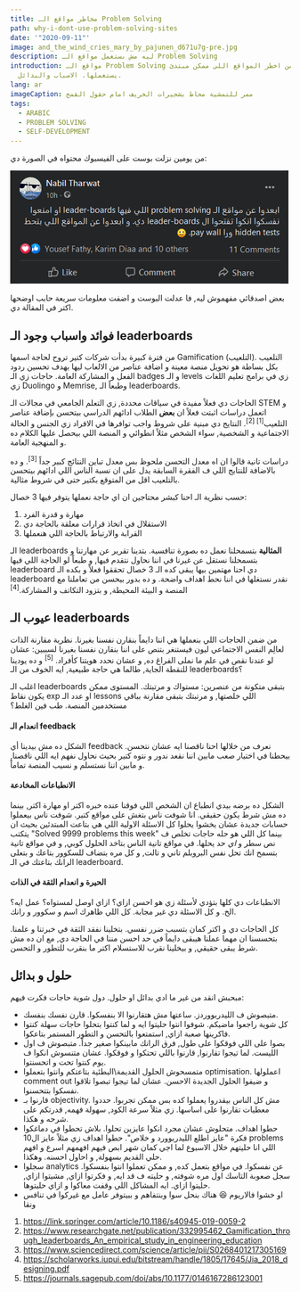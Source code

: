 ```yaml
---
title: مخاطر مواقع الـ Problem Solving
path: why-i-dont-use-problem-solving-sites
date: '"2020-09-11"'
image: and_the_wind_cries_mary_by_pajunen_d671u7g-pre.jpg
description: ليه مش بستعمل مواقع الـ Problem Solving
introduction: مواقع الـ Problem Solving من اخطر المواقع اللي ممكن مبتدئ
  يستعملها. الاسباب والبدائل.
lang: ar
imageCaption: ممر للتمشية محاط بشجيرات الخريف امام حقول القمح
tags:
  - ARABIC
  - PROBLEM SOLVING
  - SELF-DEVELOPMENT
---
```

من يومين نزلت بوست على الفيسبوك محتواه في الصورة دي: 

![بووست محتواه "ابعدوا عن مواقع الـ problem solving اللي فيها leader-boards او امنعوا نفسكوا انكوا تفتحوا ال leader-boards دي. و ابعدوا عن المواقع اللي بتحط hidden tests ورا pay wall. 🙂"](why-i-dont-use-problem-solving-sites.png)

بعض اصدقائي مفهموش ليه, فا عدلت البوست و اضفت معلومات سريعة حابب اوضحها اكتر في المقالة دي.

## فوائد واسباب وجود الـ leaderboards
من فترة كبيرة بدأت شركات كتير تروح لحاجة اسمها Gamification (التلعيب). التلعيب بكل بساطة هو تحويل منصة معينة و اضافة عناصر من الالعاب ليها بهدف تحسين ردود الفعل و المشاركة العامة. حاجات زي الـ badges و الـ levels زي في برامج تعليم اللغات زي Duolingo و Memrise, وطبعاً الـ leaderboards. 

الحاجات دي فعلاً مفيدة في سياقات محددة, زي التعلم الجامعي في مجالات الـ STEM و اتعمل دراسات اثبتت فعلاً ان **بعض** الطلاب ادائهم الدراسي بيتحسن بإضافة عناصر التلعيب<sup>[1] [2]</sup>. النتايج دي مبنية على شروط واجب توافرها في الافراد زي الجنس و الحالة الاجتماعية و الشخصية, سواء الشخص مثلاً انطوائي و المنصة اللي بيحصل عليها الكلام ده و المنهجية العامة.

دراسات تانية قالوا ان اه معدل التحسن ملحوظ بس معدل تباين النتائج كبير جداً <sup>[3]</sup>. و ده بالاضافة للنتايج اللي ف الفقرة السابقة يدل على ان نسبة الناس اللي ادائهم بيتحسن بالتلعيب اقل من المتوقع بكتير حتى في شروط مثالية. 


حسب نظرية الـ احنا كبشر محتاجين ان اي حاجة نعملها يتوفر فيها 3 خصال:
1. مهارة و قدرة الفرد
2. الاستقلال في اتخاذ قرارات معلقة بالحاجة دي
3. القرابة والارتباط بالحاجة اللي هنعملها

الـ leaderboards **المثالية** بتسمحلنا نعمل ده بصورة تنافسية. بتدينا تقرير عن مهارتنا و بتسمحلنا نستقل عن غيرنا في اننا نحاول نتقدم فيها, و طبعاً لو الحاجة اللي فيها leaderboard دي احنا مهتمين بيها يبقى كده الـ 3 خصال تحققوا فعلاً و بكده الـ leaderboard نقدر نستغلها في اننا نحط اهداف واضحة. و ده بدور بيحسن من تعاملنا مع المنصة و البيئة المحيطة, و بتزود التكاتف و المشاركة.<sup>[4]</sup>

## عيوب الـ leaderboards
من ضمن الحاجات اللي بنعملها هي اننا دايماً بنقارن نفسنا بغيرنا. نظرية مقارنة الذات لعالِم النفس الاجتماعي ليون فيستنغر بتنص على اننا بنقارن نفسنا بغيرنا لسببين: عشان لو عندنا نقص في علم ما نملى الفراغ ده, و عشان نحدد هويتنا كأفراد. <sup>[5]</sup> و ده يودينا للنقطة الجاية, طالما هي حاجة طبيعية, ايه الخوف من الـ leaderboards؟ 

اغلب الـ leaderboards بتبقى متكونة من عنصرين: مستواك و مرتبتك. المستوى ممكن يكون نقاط exp او عدد الـ lessons اللي خلصتها, و مرتبتك بتبقى مقارنة بباقي مستخدمين المنصة. طب فين الغلط؟ 

#### انعدام الـ feedback
الشكل ده مش بيدينا أي feedback نعرف من خلالها احنا ناقصنا ايه عشان نتحسن. بيحطنا في اختيار صعب مابين اننا نقعد ندور و نتوه كتير بحيث نحاول نفهم ايه اللي ناقصنا, و مابين اننا نستسلم و نسيب المنصة تماماً. 

#### الانطباعات المخادعة
الشكل ده برضه بيدي انطباع ان الشخص اللي فوقنا عنده خبره اكتر او مهارة اكتر, بينما ده مش شرط يكون حقيقي. انا شوفت ناس بتغش على مواقع كتير. شوفت ناس بيعملوا حسابات جديدة عشان يخشوا يحلوا كل الاسئلة الاولية اللي هي بتاعت المبتدئين بحيث ان يتكتب "Solved 9999 problems this week" بينما كل اللي هو حله حاجات تخلص ف نص سطر و *اي* حد يحلها. في مواقع تانية الناس بتاخد الحلول كوبي, و في مواقع تانية بتسمح انك تحل نفس البروبلم تاني و تالت, و كل مره بتضاف للسكوور بتاعك و بتعلى الرانك بتاعتك في الـ leaderboard. 

#### الحيرة و انعدام الثقة في الذات
الانطباعات دي كلها بتؤدي لأسئلة زي هو احسن ازاي؟ ازاي اوصل لمستواه؟ عمل ايه؟ الخ. و كل الاسئلة دي غير مجابة. كل اللي ظاهرك اسم و سكوور و رانك. 

كل الحاجات دي و اكتر كمان بتسبب ضرر نفسي. بتخلينا نفقد الثقة في خبرتنا و علمنا. بتحسسنا ان مهما عملنا هيبقى دايماً في حد احسن مننا في الحاجة دي, مع ان ده مش شرط يبقى حقيقي, و بيخلينا نقرب للاستسلام اكتر ما بنقرب للتطور و التحسن.

## حلول و بدائل
مبحبش انقد من غير ما ادي بدائل او حلول. دول شوية حاجات فكرت فيهم:
- متبصوش ف الليدربووردز. ساعتها مش هتقارنوا الا بنفسكوا. قارن نفسك بنفسك.
- كل شوية راجعوا ماضيكم. شوفوا انتوا حليتوا ايه و لما كنتوا بتحلوا حاجات سهلة كنتوا فاكرينها صعبة ازاي, استمتعوا بالتحسن و التطور المستمر بتاعكوا. 
- بصوا على اللي فوقكوا على طول, فرق الرانك مابينكوا صغير جداً. متبصوش ف اول الليست. لما تيجوا تقارنوا, قارنوا باللي تحتكوا و فوقكوا. عشان متنسوش انكوا ف يوم كنتوا تحت و اتحسنتوا.
- متمسحوش الحلول القديمة\البطئية بتاعتكم وانتوا بتعملوا optimisation. اعملولها comment out و ضيفوا الحلول الجديدة الاحسن. عشان لما تيجوا تبصوا تلاقوا نفسكوا بتتحسنوا. 
- قارنوا بـ objectivity. مش كل الناس بيقدروا يعملوا كده بس ممكن تجربوا. حددوا معطيات تقارنوا على اساسها. زي مثلاً سرعة الكود, سهولة فهمه, قدرتكم على شرحه و هكذا.
- حطوا اهداف. متحلوش عشان مجرد انكوا عايزين تحلوا. بلاش تحطوا في دماغكوا فكرة "عايز اطلع الليدربوورد و خلاص". حطوا اهداف زي مثلاً عايز ال10 problems اللي انا حليتهم خلال الاسبوع لما اجي كمان شهر ابص فيهم افهمهم اسرع و افهم حلي القديم بسهولة, و احاول احسنه. وهكذا.
- سجلوا analytics عن نفسكوا. في مواقع بتعمل كده, و ممكن تعملوا انتوا بنفسكوا. سجل صعوبة التاسك اول مره شوفته, و حليته ف قد ايه, و فكرتوا ازاي, مشيتوا ازاي, حليتوا ازاي. ايه المشاكل اللي وقفت معاكوا و ازاي حليتوها. 
- او خشوا فالاريوم 😆 هناك بنحل سوا وبنتفاهم و ببيتوفر عامل مع غيركوا في تنافس ونقا



1. https://link.springer.com/article/10.1186/s40945-019-0059-2
2. https://www.researchgate.net/publication/332995462_Gamification_through_leaderboards_An_empirical_study_in_engineering_education
3. https://www.sciencedirect.com/science/article/pii/S0268401217305169
4. https://scholarworks.iupui.edu/bitstream/handle/1805/17645/Jia_2018_designing.pdf
5. https://journals.sagepub.com/doi/abs/10.1177/0146167286123001

